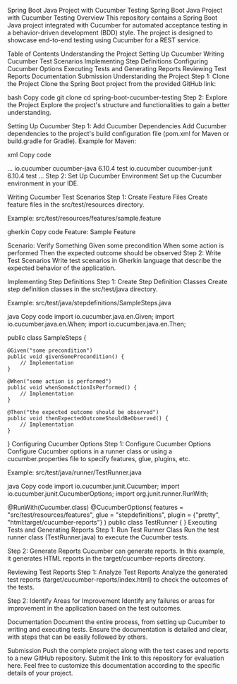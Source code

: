 Spring Boot Java Project with Cucumber Testing
Spring Boot Java Project with Cucumber Testing
Overview
This repository contains a Spring Boot Java project integrated with Cucumber for automated acceptance testing in a behavior-driven development (BDD) style. The project is designed to showcase end-to-end testing using Cucumber for a REST service.

Table of Contents
Understanding the Project
Setting Up Cucumber
Writing Cucumber Test Scenarios
Implementing Step Definitions
Configuring Cucumber Options
Executing Tests and Generating Reports
Reviewing Test Reports
Documentation
Submission
Understanding the Project
Step 1: Clone the Project
Clone the Spring Boot project from the provided GitHub link:

bash
Copy code
git clone <your-github-repo-url>
cd spring-boot-cucumber-testing
Step 2: Explore the Project
Explore the project's structure and functionalities to gain a better understanding.

Setting Up Cucumber
Step 1: Add Cucumber Dependencies
Add Cucumber dependencies to the project's build configuration file (pom.xml for Maven or build.gradle for Gradle). Example for Maven:

xml
Copy code
<!-- Add Cucumber dependencies -->
<dependencies>
    ...
    <dependency>
        <groupId>io.cucumber</groupId>
        <artifactId>cucumber-java</artifactId>
        <version>6.10.4</version>
        <scope>test</scope>
    </dependency>
    <dependency>
        <groupId>io.cucumber</groupId>
        <artifactId>cucumber-junit</artifactId>
        <version>6.10.4</version>
        <scope>test</scope>
    </dependency>
    ...
</dependencies>
Step 2: Set Up Cucumber Environment
Set up the Cucumber environment in your IDE.

Writing Cucumber Test Scenarios
Step 1: Create Feature Files
Create feature files in the src/test/resources directory.

Example: src/test/resources/features/sample.feature

gherkin
Copy code
Feature: Sample Feature

  Scenario: Verify Something
    Given some precondition
    When some action is performed
    Then the expected outcome should be observed
Step 2: Write Test Scenarios
Write test scenarios in Gherkin language that describe the expected behavior of the application.

Implementing Step Definitions
Step 1: Create Step Definition Classes
Create step definition classes in the src/test/java directory.

Example: src/test/java/stepdefinitions/SampleSteps.java

java
Copy code
import io.cucumber.java.en.Given;
import io.cucumber.java.en.When;
import io.cucumber.java.en.Then;

public class SampleSteps {

    @Given("some precondition")
    public void givenSomePrecondition() {
        // Implementation
    }

    @When("some action is performed")
    public void whenSomeActionIsPerformed() {
        // Implementation
    }

    @Then("the expected outcome should be observed")
    public void thenExpectedOutcomeShouldBeObserved() {
        // Implementation
    }
}
Configuring Cucumber Options
Step 1: Configure Cucumber Options
Configure Cucumber options in a runner class or using a cucumber.properties file to specify features, glue, plugins, etc.

Example: src/test/java/runner/TestRunner.java

java
Copy code
import io.cucumber.junit.Cucumber;
import io.cucumber.junit.CucumberOptions;
import org.junit.runner.RunWith;

@RunWith(Cucumber.class)
@CucumberOptions(
        features = "src/test/resources/features",
        glue = "stepdefinitions",
        plugin = {"pretty", "html:target/cucumber-reports"}
)
public class TestRunner {
}
Executing Tests and Generating Reports
Step 1: Run Test Runner Class
Run the test runner class (TestRunner.java) to execute the Cucumber tests.

Step 2: Generate Reports
Cucumber can generate reports. In this example, it generates HTML reports in the target/cucumber-reports directory.

Reviewing Test Reports
Step 1: Analyze Test Reports
Analyze the generated test reports (target/cucumber-reports/index.html) to check the outcomes of the tests.

Step 2: Identify Areas for Improvement
Identify any failures or areas for improvement in the application based on the test outcomes.

Documentation
Document the entire process, from setting up Cucumber to writing and executing tests. Ensure the documentation is detailed and clear, with steps that can be easily followed by others.

Submission
Push the complete project along with the test cases and reports to a new GitHub repository.
Submit the link to this repository for evaluation here.
Feel free to customize this documentation according to the specific details of your project.
